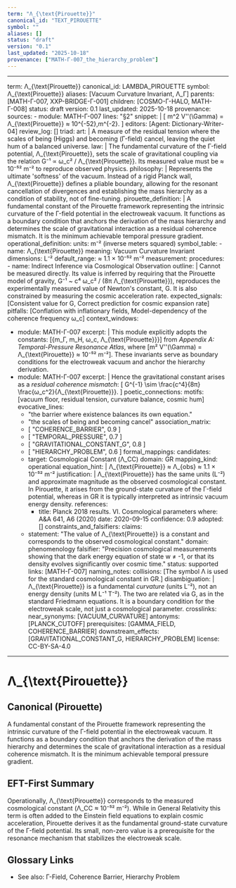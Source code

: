 ```yaml
---
term: "Λ_{\text{Pirouette}}"
canonical_id: "TEXT_PIROUETTE"
symbol: ""
aliases: []
status: "draft"
version: "0.1"
last_updated: "2025-10-18"
provenance: ["MATH-Γ-007_the_hierarchy_problem"]
---
```


---
term: Λ_{\text{Pirouette}}
canonical_id: LAMBDA_PIROUETTE
symbol: Λ_{\text{Pirouette}}
aliases: [Vacuum Curvature Invariant, Λ_Γ]
parents: [MATH-Γ-007, XXP-BRIDGE-Γ-001]
children: [COSMO-Γ-HALO, MATH-Γ-008]
status: draft
version: 0.1
last_updated: 2025-10-18
provenance:
  sources:
    - module: MATH-Γ-007
      lines: "§2"
      snippet: |
        [
        m^2 V''(\Gamma) = Λ_{\text{Pirouette}} ≈ 10^{-52},m^{-2}.
        ]
  editors: [Agent: Dictionary-Writer-04]
  review_log: []
triad:
  art: |
    A measure of the residual tension where the scales of being (Higgs) and becoming (Γ-field) cancel, leaving the quiet hum of a balanced universe.
  law: |
    The fundamental curvature of the Γ-field potential, Λ_{\text{Pirouette}}, sets the scale of gravitational coupling via the relation G⁻¹ ∝ ω_c² / Λ_{\text{Pirouette}}. Its measured value must be ≈ 10⁻⁵² m⁻² to reproduce observed physics.
  philosophy: |
    Represents the ultimate 'softness' of the vacuum. Instead of a rigid Planck wall, Λ_{\text{Pirouette}} defines a pliable boundary, allowing for the resonant cancellation of divergences and establishing the mass hierarchy as a condition of stability, not of fine-tuning.
pirouette_definition: |
  A fundamental constant of the Pirouette framework representing the intrinsic curvature of the Γ-field potential in the electroweak vacuum. It functions as a boundary condition that anchors the derivation of the mass hierarchy and determines the scale of gravitational interaction as a residual coherence mismatch. It is the minimum achievable temporal pressure gradient.
operational_definition:
  units: m⁻² (inverse meters squared)
  symbol_table:
    - name: Λ_{\text{Pirouette}}
      meaning: Vacuum Curvature Invariant
      dimensions: L⁻²
      default_range: ≈ 1.1 × 10⁻⁵² m⁻²
  measurement:
    procedures:
      - name: Indirect Inference via Cosmological Observation
        outline: |
          Cannot be measured directly. Its value is inferred by requiring that the Pirouette model of gravity, G⁻¹ ~ c⁴ ω_c² / (8π Λ_{\text{Pirouette}}), reproduces the experimentally measured value of Newton's constant, G. It is also constrained by measuring the cosmic acceleration rate.
        expected_signals: [Consistent value for G, Correct prediction for cosmic expansion rate]
        pitfalls: [Conflation with inflationary fields, Model-dependency of the coherence frequency ω_c]
context_windows:
  - module: MATH-Γ-007
    excerpt: |
      This module explicitly adopts the constants: [{m_Γ, m_H, ω_c, Λ_{\text{Pirouette}}}] from *Appendix A: Temporal-Pressure Resonance Atlas*, where [m² V''(\Gamma) = Λ_{\text{Pirouette}} ≈ 10⁻⁵² m⁻²]. These invariants serve as boundary conditions for the electroweak vacuum and anchor the hierarchy derivation.
  - module: MATH-Γ-007
    excerpt: |
      Hence the gravitational constant arises as a *residual coherence mismatch*:
      [
      G^{-1} \sim \frac{c^4}{8π} \frac{ω_c^2}{Λ_{\text{Pirouette}}}.
      ]
poetic_connections:
  motifs: [vacuum floor, residual tension, curvature balance, cosmic hum]
  evocative_lines:
    - "the barrier where existence balances its own equation."
    - "the scales of being and becoming cancel"
  association_matrix:
    - [ "COHERENCE_BARRIER", 0.9 ]
    - [ "TEMPORAL_PRESSURE", 0.7 ]
    - [ "GRAVITATIONAL_CONSTANT_G", 0.8 ]
    - [ "HIERARCHY_PROBLEM", 0.6 ]
formal_mappings:
  candidates:
    - target: Cosmological Constant (Λ_CC)
      domain: GR
      mapping_kind: operational
      equation_hint: |
        Λ_{\text{Pirouette}} ≈ Λ_{obs} ≈ 1.1 × 10⁻⁵² m⁻²
      justification: |
        Λ_{\text{Pirouette}} has the same units (L⁻²) and approximate magnitude as the observed cosmological constant. In Pirouette, it arises from the ground-state curvature of the Γ-field potential, whereas in GR it is typically interpreted as intrinsic vacuum energy density.
      references:
        - title: Planck 2018 results. VI. Cosmological parameters
          where: A&A 641, A6 (2020)
          date: 2020-09-15
      confidence: 0.9
  adopted: []
constraints_and_falsifiers:
  claims:
    - statement: "The value of Λ_{\text{Pirouette}} is a constant and corresponds to the observed cosmological constant."
      domain: phenomenology
      falsifier: "Precision cosmological measurements showing that the dark energy equation of state w ≠ -1, or that its density evolves significantly over cosmic time."
      status: supported
      links: [MATH-Γ-007]
naming_notes:
  collisions: [The symbol Λ is used for the standard cosmological constant in GR.]
  disambiguation: |
    Λ_{\text{Pirouette}} is a fundamental *curvature* (units L⁻²), not an energy density (units M L⁻¹ T⁻²). The two are related via G, as in the standard Friedmann equations. It is a boundary condition for the electroweak scale, not just a cosmological parameter.
crosslinks:
  near_synonyms: [VACUUM_CURVATURE]
  antonyms: [PLANCK_CUTOFF]
  prerequisites: [GAMMA_FIELD, COHERENCE_BARRIER]
  downstream_effects: [GRAVITATIONAL_CONSTANT_G, HIERARCHY_PROBLEM]
license: CC-BY-SA-4.0
---

# Λ_{\text{Pirouette}}

## Canonical (Pirouette)
A fundamental constant of the Pirouette framework representing the intrinsic curvature of the Γ-field potential in the electroweak vacuum. It functions as a boundary condition that anchors the derivation of the mass hierarchy and determines the scale of gravitational interaction as a residual coherence mismatch. It is the minimum achievable temporal pressure gradient.

## EFT-First Summary
Operationally, Λ_{\text{Pirouette}} corresponds to the measured cosmological constant (Λ_CC ≈ 10⁻⁵² m⁻²). While in General Relativity this term is often added to the Einstein field equations to explain cosmic acceleration, Pirouette derives it as the fundamental ground-state curvature of the Γ-field potential. Its small, non-zero value is a prerequisite for the resonance mechanism that stabilizes the electroweak scale.

## Glossary Links
- See also: Γ-Field, Coherence Barrier, Hierarchy Problem
